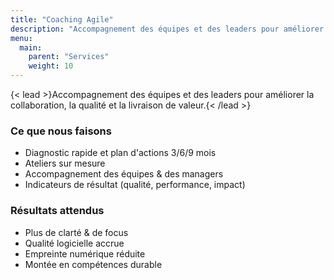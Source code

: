 ```yaml
---
title: "Coaching Agile"
description: "Accompagnement des équipes et des leaders pour améliorer la collaboration, la qualité et la livraison de valeur."
menu: 
  main:
    parent: "Services"
    weight: 10
---
```


{< lead >}Accompagnement des équipes et des leaders pour améliorer la collaboration, la qualité et la livraison de valeur.{< /lead >}

### Ce que nous faisons
- Diagnostic rapide et plan d'actions 3/6/9 mois
- Ateliers sur mesure
- Accompagnement des équipes & des managers
- Indicateurs de résultat (qualité, performance, impact)

### Résultats attendus
- Plus de clarté & de focus
- Qualité logicielle accrue
- Empreinte numérique réduite
- Montée en compétences durable